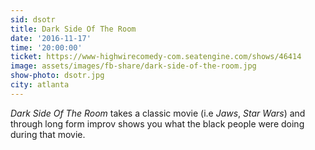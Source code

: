 ```yaml
---
sid: dsotr
title: Dark Side Of The Room
date: '2016-11-17'
time: '20:00:00'
ticket: https://www-highwirecomedy-com.seatengine.com/shows/46414
image: assets/images/fb-share/dark-side-of-the-room.jpg
show-photo: dsotr.jpg
city: atlanta
---
```

*Dark Side Of The Room* takes a classic movie (i.e *Jaws*, *Star Wars*) and through long form improv shows you what the black people were doing during that movie.
